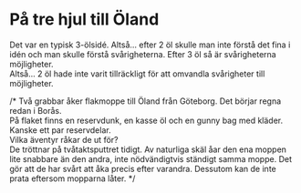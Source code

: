 # På tre hjul till Öland

Det var en typisk 3-ölsidé.
Altså... efter 2 öl skulle man inte förstå det fina i idén och man skulle förstå svårigheterna. Efter 3 öl så är svårigheterna möjligheter.  
Altså... 2 öl hade inte varit tillräckligt för att omvandla svårigheter till möjligheter.

/* Två grabbar åker flakmoppe till Öland från Göteborg.
Det börjar regna redan i Borås.  
På flaket finns en reservdunk, en kasse öl och en gunny bag med kläder. Kanske ett par reservdelar.  
Vilka äventyr råkar de ut för?  
De tröttnar på tvåtaktsputtret tidigt. Av naturliga skäl åar den ena moppen lite snabbare än den andra, inte nödvändigtvis ständigt samma moppe. Det gör att de har svårt att åka precis efter varandra. Dessutom kan de inte prata eftersom mopparna låter.
*/